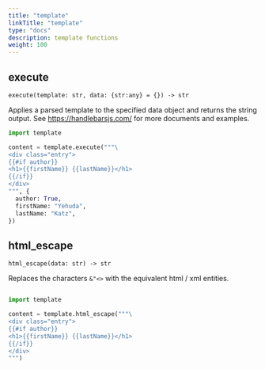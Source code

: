 ```yaml
---
title: "template"
linkTitle: "template"
type: "docs"
description: template functions
weight: 100
---
```


## execute

`execute(template: str, data: {str:any} = {}) -> str`

Applies a parsed template to the specified data object and returns the string output. See https://handlebarsjs.com/ for more documents and examples.

```python
import template

content = template.execute("""\
<div class="entry">
{{#if author}}
<h1>{{firstName}} {{lastName}}</h1>
{{/if}}
</div>
""", {
  author: True,
  firstName: "Yehuda",
  lastName: "Katz",
})
```

## html_escape

`html_escape(data: str) -> str`

Replaces the characters `&"<>` with the equivalent html / xml entities.

```python

import template

content = template.html_escape("""\
<div class="entry">
{{#if author}}
<h1>{{firstName}} {{lastName}}</h1>
{{/if}}
</div>
""")
```
